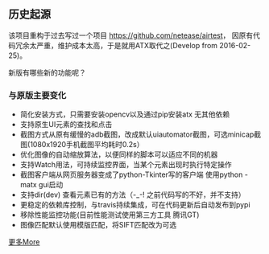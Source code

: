 ## 历史起源
该项目重构于过去写过一个项目 <https://github.com/netease/airtest>，
因原有代码冗余太严重，维护成本太高，于是就用ATX取代之(Develop from 2016-02-25)。

新版有哪些新的功能呢？

### 与原版主要变化
* 简化安装方式，只需要安装opencv以及通过pip安装atx 无其他依赖
* 支持原生UI元素的查找和点击
* 截图方式从原有缓慢的adb截图，改成默认uiautomator截图，可选minicap截图(1080x1920手机截图平均耗时0.2s）
* 优化图像的自动缩放算法，以便同样的脚本可以适应不同的机器
* 支持Watch用法，可持续监控界面，当某个元素出现时执行特定操作
* 截图客户端从网页服务器变成了python-Tkinter写的客户端 使用python -matx gui启动
* 支持dir(dev) 查看元素已有的方法（-_-! 之前代码写的不好，并不支持）
* 更稳定的依赖库控制，与travis持续集成，可在代码更新后自动发布到pypi
* 移除性能监控功能(目前性能测试使用第三方工具 腾讯GT)
* 图像匹配默认使用模版匹配，将SIFT匹配改为可选

[更多More](CHANGELOG)

